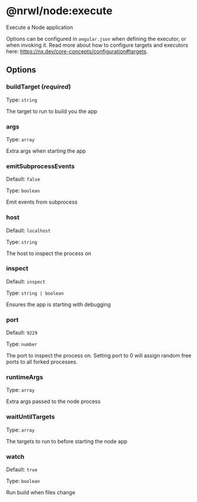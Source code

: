 # @nrwl/node:execute

Execute a Node application

Options can be configured in `angular.json` when defining the executor, or when invoking it. Read more about how to configure targets and executors here: https://nx.dev/core-concepts/configuration#targets.

## Options

### buildTarget (_**required**_)

Type: `string`

The target to run to build you the app

### args

Type: `array`

Extra args when starting the app

### emitSubprocessEvents

Default: `false`

Type: `boolean`

Emit events from subprocess

### host

Default: `localhost`

Type: `string`

The host to inspect the process on

### inspect

Default: `inspect`

Type: `string | boolean `

Ensures the app is starting with debugging

### port

Default: `9229`

Type: `number`

The port to inspect the process on. Setting port to 0 will assign random free ports to all forked processes.

### runtimeArgs

Type: `array`

Extra args passed to the node process

### waitUntilTargets

Type: `array`

The targets to run to before starting the node app

### watch

Default: `true`

Type: `boolean`

Run build when files change
